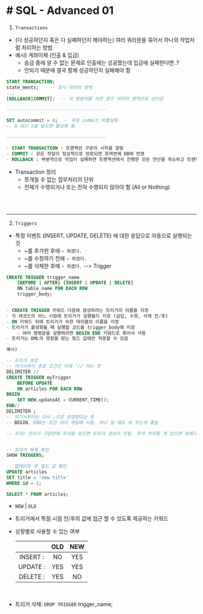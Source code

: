 # # SQL - Advanced 01

1. `Transactions`
- (다 성공하던지 혹은 다 실패하던지 해야하는) 여러 쿼리문을 묶어서 하나의 작업처럼 처리하는 방법
- 예시) 계좌이체 (인출 & 입금)
    - 송금 중에 알 수 없는 문제로 인출에는 성공했는데 입금에 실패한다면..?
    - 안되기 때문에 결국 함께 성공하던지 실패해야 함
```sql
START TRANSACTION;
state_ments;    -- 임시 데이터 영역
...
[ROLLBACK|COMMIT];  -- 이 명령어를 치면 영구 데이터 영역으로 넘어감

-------------------------------------

SET autocommit = 0;  -- 자동 commit 비활성화
-- 0 대신 1을 넣으면 활성화 됨

-------------------------------------

- START TRANSACTION : 트랜잭션 구문의 시작을 알림
- COMMIT : 모든 작업이 정상적으로 완료되면 한꺼번에 DB에 반영
- ROLLBACK : 부분적으로 작업이 실패하면 트랜잭션에서 진행한 모든 연산을 취소하고 트랜잭션 실행 전으로 되돌림
```
- Transaction 정리
    - 쪼개질 수 없는 업무처리의 단위
    - 전체가 수행되거나 또는 전혀 수행되지 않아야 함 (All or Nothing)

<br>
<br>

-------------------------------------

2. `Triggers`
- 특정 이벤트 (INSERT, UPDATE, DELETE) 에 대한 응답으로 자동으로 실행되는 것
    - ~를 추가한 후에 `~ 하겠다.` 
    - ~를 수정하기 전에 `~ 하겠다.`
    - ~를 삭제한 후에 `~ 하겠다.`  --> Trigger

```sql
CREATE TRIGGER trigger_name
    {BEFORE | AFTER} {INSERT | UPDATE | DELETE}
    ON table_name FOR EACH ROW
    trigger_body;


- CREATE TRIGGER 키워드 다음에 생성하려는 트리거의 이름을 지정
- 각 레코드의 어느 시점에 트리거가 실행될지 지정 (삽입, 수정, 삭제 전/후)
- ON 키워드 뒤에 트리거가 속한 테이블의 이름을 지정
- 트리거가 활성화될 때 실행할 코드를 trigger_body에 지정
    - 여러 명령문을 실행하려면 BEGIN END 키워드로 묶어서 사용
- 트리거는 DML의 영향을 받는 필드 값에만 적용할 수 있음
```
```sql
예시)

-- 트리거 생성
-- 여기서부터 종료 조건은 이제 '//'라는 뜻
DELIMITER //
CREATE TRIGGER myTrigger
	BEFORE UPDATE
	ON articles FOR EACH ROW
BEGIN 
    SET NEW.updateAt = CURRENT_TIME();
END//
DELIMITER ;
-- 여기서부터는 다시 ;으로 변경한다는 뜻
-- BEGIN, END는 조건 여러 개일때 사용, 하나 일 때도 써 주는게 좋음

-- 주의) 트리거 구문안에 주석을 넣으면 트리거 생성이 안됨. 주석 처리할 게 있으면 밖에다 생성할 것


-- 트리거 목록 확인
SHOW TRIGGERS;

-- 업데이트 후 필드 값 확인
UPDATE articles
SET title = 'new title'
WHERE id = 1;

SELECT * FROM articles;
```
- `NEW` | `OLD`
- 트리거에서 특점 시점 전/후의 값에 접근 할 수 있도록 제공하는 키워드
- 상황별로 사용할 수 있는 여부

    | |OLD|NEW|
    |:---:|:---:|:---:|
    |INSERT :|NO|YES|
    |UPDATE :|YES|YES|
    |DELETE :|YES|NO|

<br>

- 트리거 삭제: `DROP TRIGGER` trigger_name;

